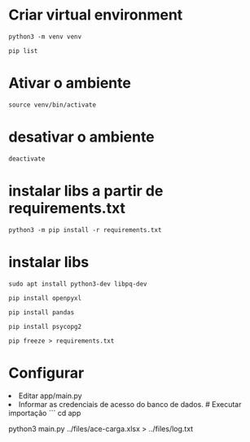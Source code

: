 # Criar virtual environment
```
python3 -m venv venv

pip list

```
# Ativar o ambiente
```
source venv/bin/activate
```


# desativar o ambiente
```
deactivate
```

# instalar libs a partir de requirements.txt

```
python3 -m pip install -r requirements.txt
```

# instalar libs

```
sudo apt install python3-dev libpq-dev

pip install openpyxl

pip install pandas

pip install psycopg2

pip freeze > requirements.txt

```

# Configurar

<li>Editar app/main.py
<li>Informar as credenciais de acesso do banco de dados.
# Executar importação
```
cd app

python3 main.py ../files/ace-carga.xlsx > ../files/log.txt

```